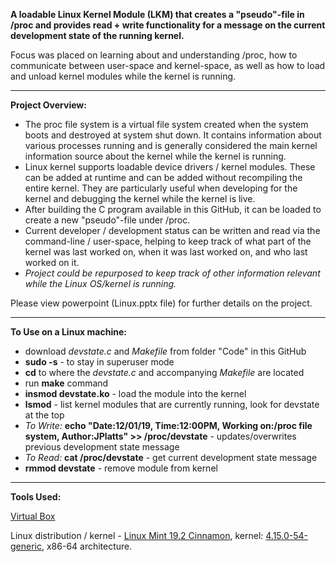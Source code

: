 <b>A loadable Linux Kernel Module (LKM) that creates a "pseudo"-file in /proc and provides read + write functionality for a message on the current development state of the running kernel.</b>

Focus was placed on learning about and understanding /proc, how to communicate between user-space and kernel-space, as well as how to load and unload kernel modules while the kernel is running.

***

<b>Project Overview:</b>

- The proc file system is a virtual file system created when the system boots and destroyed at system shut down. It contains information about various processes running and is generally considered the main kernel information source about the kernel while the kernel is running.
- Linux kernel supports loadable device drivers / kernel modules. These can be added at runtime and can be added without recompiling the entire kernel. They are particularly useful when developing for the kernel and debugging the kernel while the kernel is live.
- After building the C program available in this GitHub, it can be loaded to create a new "pseudo"-file under /proc.
- Current developer / development status can be written and read via the command-line / user-space, helping to keep track of what part of the kernel was last worked on, when it was last worked on, and who last worked on it.
- <i>Project could be repurposed to keep track of other information relevant while the Linux OS/kernel is running.</i>

Please view powerpoint (Linux.pptx file) for further details on the project.

***

<b>To Use on a Linux machine:</b>
- download <i>devstate.c</i> and <i>Makefile</i> from folder "Code" in this GitHub
- <b>sudo -s</b> - to stay in superuser mode
- <b>cd</b> to where the <i>devstate.c</i> and accompanying <i>Makefile</i> are located
- run <b>make</b> command
- <b>insmod devstate.ko</b> - load the module into the kernel
- <b>lsmod</b> - list kernel modules that are currently running, look for devstate at the top
- <i>To Write: </i><b>echo "Date:12/01/19, Time:12:00PM, Working on:/proc file system, Author:JPlatts" >> /proc/devstate</b> - updates/overwrites previous development state message
- <i>To Read: </i><b>cat /proc/devstate</b> - get current development state message
- <b>rmmod devstate</b> - remove module from kernel

***

<b>Tools Used:</b>

<a href="https://www.virtualbox.org/" target="_blank">Virtual Box</a>

Linux distribution / kernel - <a href="https://linuxmint.com/" target="_blank">Linux Mint 19.2 Cinnamon</a>, kernel: <a href="https://www.kernel.org/" target="_blank">4.15.0-54-generic</a>, x86-64 architecture.</b>
